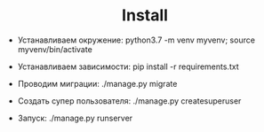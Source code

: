 <h1 align="center" >Install</h1> 

 - Устанавливаем окружение: python3.7 -m venv myvenv; source myvenv/bin/activate

 - Устанавливаем зависимости: pip install -r requirements.txt

 - Проводим миграции: ./manage.py migrate

 - Создать супер пользователя: ./manage.py createsuperuser

 - Запуск: ./manage.py runserver


